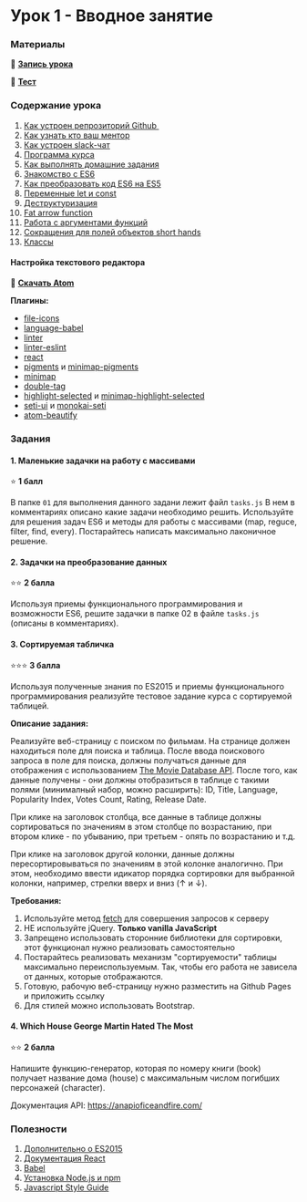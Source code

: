 # Урок 1 - Вводное занятие

### Материалы

🔗 **[Запись урока](https://youtu.be/JsA4QkTNm-M)**

🔗 **[Тест](https://goo.gl/qDeQp8)**

### Содержание урока

1. [Как устроен репрозиторий Github ](https://youtu.be/JsA4QkTNm-M#t=21m00s) 
2. [Как узнать кто ваш ментор](https://youtu.be/JsA4QkTNm-M#t=30m47s)
3. [Как устроен slack-чат](https://youtu.be/JsA4QkTNm-M#t=32m57s)
4. [Программа курса](https://youtu.be/JsA4QkTNm-M#t=37m50s)
5. [Как выполнять домашние задания](https://youtu.be/JsA4QkTNm-M#t=47m49s)
6. [Знакомство с ES6](https://youtu.be/JsA4QkTNm-M#t=64m02s)
7. [Как преобразовать код ES6 на ES5](https://youtu.be/JsA4QkTNm-M#t=68m25s)
8. [Переменные let и const](https://youtu.be/JsA4QkTNm-M#t=70m12s)
9. [Деструктуризация](https://youtu.be/JsA4QkTNm-M#t=77m03s)
10. [Fat arrow function](https://youtu.be/JsA4QkTNm-M#t=89m18s)
11. [Работа с аргументами функций](https://youtu.be/JsA4QkTNm-M#t=102m00s)
12. [Сокращения для полей объектов short hands](https://youtu.be/JsA4QkTNm-M#t=119m15s)
13. [Классы](https://youtu.be/JsA4QkTNm-M#t=126m50s)

#### Настройка текстового редактора

🔗 **[Скачать Atom](https://atom.io/)**

**Плагины:**

- [file-icons](https://atom.io/packages/file-icons)
- [language-babel](https://atom.io/packages/language-babel)
- [linter](https://atom.io/packages/linter)
- [linter-eslint](https://atom.io/packages/linter-eslint)
- [react](https://atom.io/packages/react)
- [pigments](https://atom.io/packages/pigments) и [minimap-pigments](https://atom.io/packages/minimap-pigments)
- [minimap](https://atom.io/packages/minimap)
- [double-tag](https://atom.io/packages/double-tag)
- [highlight-selected](https://atom.io/packages/highlight-selected) и [minimap-highlight-selected](https://atom.io/packages/minimap-highlight-selected)
- [seti-ui](https://atom.io/themes/seti-ui) и [monokai-seti](https://atom.io/themes/monokai-seti)
- [atom-beautify](https://atom.io/packages/atom-beautify)

### Задания

#### 1. Маленькие задачки на работу с массивами

⭐️ **1 балл**

В папке `01` для выполнения данного задани лежит файл `tasks.js` В нем в комментариях описано какие задачи необходимо решить. Используйте для решения задач ES6 и методы для работы с массивами (map, reguce, filter, find, every). Постарайтесь написать максимально лаконичное решение.

#### 2. Задачки на преобразование данных

⭐️⭐️ **2 балла**

Используя приемы функционального программирования и возможности ES6, решите задачки в папке 02 в файле `tasks.js` (описаны в комментариях).

#### 3. Сортируемая табличка

⭐️⭐️⭐️ **3 балла**

Используя полученные знания по ES2015 и приемы функционального программирования реализуйте тестовое задание курса с сортируемой таблицей.

**Описание задания:**

Реализуйте веб-страницу с поиском по фильмам. На странице должен находиться поле для поиска и таблица. После ввода поискового запроса в поле для поиска, должны получаться данные для отображения с использованием [The Movie Database API](https://developers.themoviedb.org/3/search/search-movies). После того, как данные получены - они должны отобразиться в таблице с такими полями (минималный набор, можно расширить): ID, Title, Language, Popularity Index, Votes Count, Rating, Release Date. 

При клике на заголовок столбца, все данные в таблице должны сортироваться по значениям в этом столбце по возрастанию, при втором клике - по убыванию, при третьем - опять по возрастанию и т.д. 

При клике на заголовок другой колонки, данные должны пересортировываться по значениям в этой колонке аналогично. При этом, необходимо ввести идикатор порядка сортировки для выбранной колонки, например, стрелки вверх и вниз (↑ и ↓).

**Требования:**

1. Используйте метод [fetch](https://learn.javascript.ru/fetch) для совершения запросов к серверу
2. НЕ используйте jQuery. **Только vanilla JavaScript**
3. Запрещено использовать сторонние библиотеки для сортировки, этот функционал нужно реализовать самостоятельно
4. Постарайтесь реализовать механизм "сортируемости" таблицы максимально переиспользуемым. Так, чтобы его работа не зависела от данных, которые отображаются.
5. Готовую, рабочую веб-страницу нужно разместить на Github Pages и приложить ссылку
6. Для стилей можно использовать Bootstrap.


#### 4. Which House George Martin Hated The Most

⭐️⭐️ **2 балла**

Напишите функцию-генератор, которая по номеру книги (book) получает название дома (house) с максимальным числом погибших персонажей (character).

Документация API: https://anapioficeandfire.com/

### Полезности

1. [Дополнительно о ES2015](https://learn.javascript.ru/es-modern-usage)
2. [Документация React](https://facebook.github.io/react/)
3. [Babel](https://babeljs.io/)
4. [Установка Node.js и npm](https://nodejs.org/en/download)
5. [Javascript Style Guide](https://github.com/airbnb/javascript)

